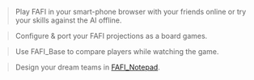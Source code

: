 
> Play FAFI in your smart-phone browser with your friends online or try your skills against the AI offline.

> Configure & port your FAFI projections as a board games.

> Use FAFI_Base to compare players while watching the game.

> Design your dream teams in [FAFI_Notepad](../FafiNotepad.md).

